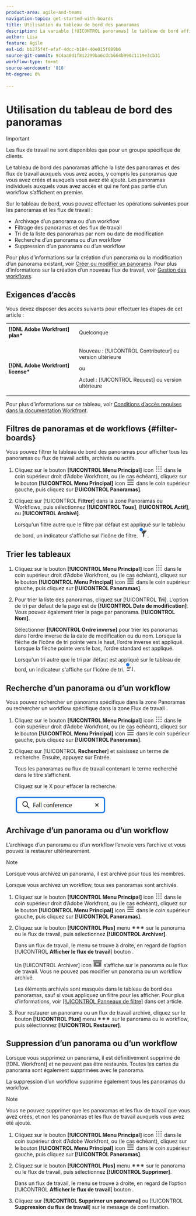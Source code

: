 ```yaml
---
product-area: agile-and-teams
navigation-topic: get-started-with-boards
title: Utilisation du tableau de bord des panoramas
description: La variable [!UICONTROL panoramas] le tableau de bord affiche la liste des panoramas auxquels vous avez accès, y compris ceux que vous avez créés et auxquels vous avez été ajouté.
author: Lisa
feature: Agile
exl-id: bb275f4f-efaf-4dcc-b184-40e015f089b6
source-git-commit: 9c4aa8d1f812299ba6cdcb664b990c1119e3cb31
workflow-type: tm+mt
source-wordcount: '818'
ht-degree: 0%

---
```


# Utilisation du tableau de bord des panoramas

<!-- Audited: 1/2024 -->

>[!IMPORTANT]
>
>Les flux de travail ne sont disponibles que pour un groupe spécifique de clients.

Le tableau de bord des panoramas affiche la liste des panoramas et des flux de travail auxquels vous avez accès, y compris les panoramas que vous avez créés et auxquels vous avez été ajouté. Les panoramas individuels auxquels vous avez accès et qui ne font pas partie d’un workflow s’affichent en premier.

Sur le tableau de bord, vous pouvez effectuer les opérations suivantes pour les panoramas et les flux de travail :

* Archivage d’un panorama ou d’un workflow
* Filtrage des panoramas et des flux de travail
* Tri de la liste des panoramas par nom ou date de modification
* Recherche d’un panorama ou d’un workflow
* Suppression d’un panorama ou d’un workflow

Pour plus d’informations sur la création d’un panorama ou la modification d’un panorama existant, voir [Créer ou modifier un panorama](../../agile/get-started-with-boards/create-edit-board.md). Pour plus d’informations sur la création d’un nouveau flux de travail, voir [Gestion des workflows](/help/quicksilver/agile/use-boards-agile-planning-tools/manage-collections.md).

## Exigences d’accès

Vous devez disposer des accès suivants pour effectuer les étapes de cet article :

<table style="table-layout:auto"> 
 <col> 
 <col> 
 <tbody> 
  <tr> 
   <td role="rowheader"><strong>[!DNL Adobe Workfront] plan*</strong></td> 
   <td> <p>Quelconque</p> </td> 
  </tr> 
  <tr> 
   <td role="rowheader"><strong>[!DNL Adobe Workfront] license*</strong></td> 
   <td> 
   <p>Nouveau : [!UICONTROL Contributeur] ou version ultérieure</p> 
   <p>ou</p>
   <p>Actuel : [!UICONTROL Request] ou version ultérieure</p>
   </td> 
  </tr> 
 </tbody> 
</table>

Pour plus d’informations sur ce tableau, voir [Conditions d’accès requises dans la documentation Workfront](/help/quicksilver/administration-and-setup/add-users/access-levels-and-object-permissions/access-level-requirements-in-documentation.md).


## Filtres de panoramas et de workflows {#filter-boards}

Vous pouvez filtrer le tableau de bord des panoramas pour afficher tous les panoramas ou flux de travail actifs, archivés ou actifs.

1. Cliquez sur le bouton **[!UICONTROL Menu Principal]** icon ![Menu Principal](/help/_includes/assets/main-menu-icon.png) dans le coin supérieur droit d’Adobe Workfront, ou (le cas échéant), cliquez sur le bouton **[!UICONTROL Menu Principal]** icon ![Menu Principal](/help/_includes/assets/main-menu-icon-left-nav.png) dans le coin supérieur gauche, puis cliquez sur **[!UICONTROL Panoramas]**.
1. Cliquez sur [!UICONTROL **Filtrer**] dans la zone Panoramas ou Workflows, puis sélectionnez **[!UICONTROL Tous]**, **[!UICONTROL Actif]**, ou **[!UICONTROL Archivé]**.

   Lorsqu&#39;un filtre autre que le filtre par défaut est appliqué sur le tableau de bord, un indicateur s&#39;affiche sur l&#39;icône de filtre. ![Filtre appliqué au tableau de bord](assets/boards-filterapplied-30x30.png).

## Trier les tableaux

1. Cliquez sur le bouton **[!UICONTROL Menu Principal]** icon ![Menu Principal](/help/_includes/assets/main-menu-icon.png) dans le coin supérieur droit d’Adobe Workfront, ou (le cas échéant), cliquez sur le bouton **[!UICONTROL Menu Principal]** icon ![Menu Principal](/help/_includes/assets/main-menu-icon-left-nav.png) dans le coin supérieur gauche, puis cliquez sur **[!UICONTROL Panoramas]**.
1. Pour trier la liste des panoramas, cliquez sur [!UICONTROL **Tri**]. L’option de tri par défaut de la page est de **[!UICONTROL Date de modification]**. Vous pouvez également trier la page par panorama. **[!UICONTROL Nom]**.

   Sélectionner **[!UICONTROL Ordre inverse]** pour trier les panoramas dans l’ordre inverse de la date de modification ou du nom. Lorsque la flèche de l’icône de tri pointe vers le haut, l’ordre inverse est appliqué. Lorsque la flèche pointe vers le bas, l’ordre standard est appliqué.

   Lorsqu&#39;un tri autre que le tri par défaut est appliqué sur le tableau de bord, un indicateur s&#39;affiche sur l&#39;icône de tri. ![Tri appliqué](assets/sort-applied-boards.png).

## Recherche d’un panorama ou d’un workflow

Vous pouvez rechercher un panorama spécifique dans la zone Panoramas ou rechercher un workflow spécifique dans la zone Flux de travail .

1. Cliquez sur le bouton **[!UICONTROL Menu Principal]** icon ![Menu Principal](/help/_includes/assets/main-menu-icon.png) dans le coin supérieur droit d’Adobe Workfront, ou (le cas échéant), cliquez sur le bouton **[!UICONTROL Menu Principal]** icon ![Menu Principal](/help/_includes/assets/main-menu-icon-left-nav.png) dans le coin supérieur gauche, puis cliquez sur **[!UICONTROL Panoramas]**.
1. Cliquez sur [!UICONTROL **Rechercher**] et saisissez un terme de recherche. Ensuite, appuyez sur Entrée.

   Tous les panoramas ou flux de travail contenant le terme recherché dans le titre s’affichent.

   Cliquez sur le X pour effacer la recherche.

   ![Recherche de panoramas dans le tableau de bord](assets/boards-searchbox.png)

## Archivage d’un panorama ou d’un workflow

L’archivage d’un panorama ou d’un workflow l’envoie vers l’archive et vous pouvez la restaurer ultérieurement.

>[!NOTE]
>
>Lorsque vous archivez un panorama, il est archivé pour tous les membres.
>
>Lorsque vous archivez un workflow, tous ses panoramas sont archivés.

1. Cliquez sur le bouton **[!UICONTROL Menu Principal]** icon ![Menu Principal](/help/_includes/assets/main-menu-icon.png) dans le coin supérieur droit d’Adobe Workfront, ou (le cas échéant), cliquez sur le bouton **[!UICONTROL Menu Principal]** icon ![Menu Principal](/help/_includes/assets/main-menu-icon-left-nav.png) dans le coin supérieur gauche, puis cliquez sur **[!UICONTROL Panoramas]**.
1. Cliquez sur le bouton **[!UICONTROL Plus]** menu ![Plus de menu](assets/more-icon-spectrum.png) sur le panorama ou le flux de travail, puis sélectionnez **[!UICONTROL Archiver]**.

   Dans un flux de travail, le menu se trouve à droite, en regard de l’option [!UICONTROL **Afficher le flux de travail**] bouton .

   Un [!UICONTROL Archiver] icon ![Archiver](assets/archive-icon-spectrum-25x20.png) s’affiche sur le panorama ou le flux de travail. Vous ne pouvez pas modifier un panorama ou un workflow archivé.

   Les éléments archivés sont masqués dans le tableau de bord des panoramas, sauf si vous appliquez un filtre pour les afficher. Pour plus d’informations, voir [[!UICONTROL Panneaux de filtre]](#filter-boards) dans cet article.

1. Pour restaurer un panorama ou un flux de travail archivé, cliquez sur le bouton **[!UICONTROL Plus]** menu ![Icône Plus de menu](assets/more-icon-spectrum.png) sur le panorama ou le workflow, puis sélectionnez **[!UICONTROL Restaurer]**.

## Suppression d’un panorama ou d’un workflow

Lorsque vous supprimez un panorama, il est définitivement supprimé de [!DNL Workfront] et ne peuvent pas être restaurés. Toutes les cartes du panorama sont également supprimées avec le panorama.

La suppression d’un workflow supprime également tous les panoramas du workflow.

>[!NOTE]
>
>Vous ne pouvez supprimer que les panoramas et les flux de travail que vous avez créés, et non les panoramas et les flux de travail auxquels vous avez été ajouté.

1. Cliquez sur le bouton **[!UICONTROL Menu Principal]** icon ![Menu Principal](/help/_includes/assets/main-menu-icon.png) dans le coin supérieur droit d’Adobe Workfront, ou (le cas échéant), cliquez sur le bouton **[!UICONTROL Menu Principal]** icon ![Menu Principal](/help/_includes/assets/main-menu-icon-left-nav.png) dans le coin supérieur gauche, puis cliquez sur **[!UICONTROL Panoramas]**.
1. Cliquez sur le bouton **[!UICONTROL Plus]** menu ![[!UICONTROL Plus de menu]](assets/more-icon-spectrum.png) sur le panorama ou le flux de travail, puis sélectionnez **[!UICONTROL Supprimer]**.

   Dans un flux de travail, le menu se trouve à droite, en regard de l’option [!UICONTROL **Afficher le flux de travail**] bouton .

1. Cliquez sur **[!UICONTROL Supprimer un panorama]** ou [!UICONTROL **Suppression du flux de travail**] sur le message de confirmation.

<!-- ## Move a board to a workstream

You can move a standalone board into a workstream, or move a board from one workstream to another workstream.

>[!NOTE]
>
>You can only move boards that you created, not boards that you were added to.

1. Click the **[!UICONTROL Main Menu]** icon ![](assets/main-menu-icon.png) in the upper-right corner of [!DNL Adobe Workfront], then click **[!UICONTROL Boards]**.
1. Click the **[!UICONTROL More]** menu ![[!UICONTROL More menu]](assets/more-icon-spectrum.png) on the board, and select [!UICONTROL **Move to workstream**].
1. Select which workstream to add the board to, and click [!UICONTROL **Move**].

   The board is moved into the workstream and no longer appears in the [!UICONTROL Boards] area.
   If you have not created a workstream yet, you are prompted to create one to move the board into.
-->
